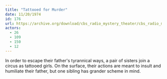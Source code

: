 ```yaml
---
title: "Tattooed for Murder"
date: 11/20/1974
id: 176
url: https://archive.org/download/cbs_radio_mystery_theater/cbs_radio_mystery_theater-0151-0200.zip/cbs_radio_mystery_theater-0151-0200%2Fcbsrmt_0176_tattooed_for_murder.mp3
actors:
  - 26
  - 109
  - 150
  - 12
---
```

In order to escape their father's tyrannical ways, a pair of sisters join a circus as tattooed girls. On the surface, their actions are meant to insult and humiliate their father, but one sibling has grander scheme in mind.